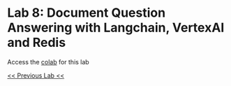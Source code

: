 # Lab 8: Document Question Answering with Langchain, VertexAI and Redis

Access the [colab](./VertexAI_LangChain_Redis.ipynb) for this lab
     
[<< Previous Lab <<](../lab7/README.md)
